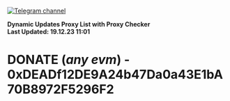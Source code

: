 [![Telegram channel](https://img.shields.io/endpoint?url=https://runkit.io/damiankrawczyk/telegram-badge/branches/master?url=https://t.me/n4z4v0d)](https://t.me/n4z4v0d) 

**Dynamic Updates Proxy List with Proxy Checker**  
**Last Updated: 19.12.23 11:01**

# DONATE (_any evm_) - 0xDEADf12DE9A24b47Da0a43E1bA70B8972F5296F2
